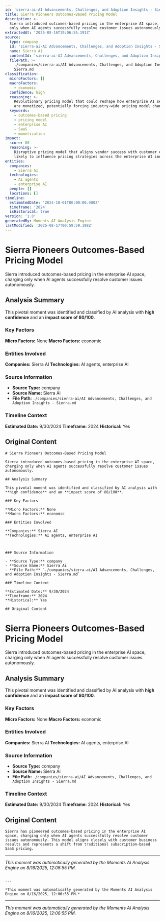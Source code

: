 ```yaml
---
id: 'sierra-ai-AI Advancements, Challenges, and Adoption Insights - Sierra-moment-4'
title: Sierra Pioneers Outcomes-Based Pricing Model
description: >-
  Sierra introduced outcomes-based pricing in the enterprise AI space, charging
  only when AI agents successfully resolve customer issues autonomously.
extractedAt: '2025-08-16T19:06:55.191Z'
source:
  type: company
  id: 'sierra-ai-AI Advancements, Challenges, and Adoption Insights - Sierra'
  name: Sierra Ai
  contentId: 'sierra-ai-AI Advancements, Challenges, and Adoption Insights - Sierra'
  filePath: >-
    ./companies/sierra-ai/AI Advancements, Challenges, and Adoption Insights -
    Sierra.md
classification:
  microFactors: []
  macroFactors:
    - economic
  confidence: high
  reasoning: >-
    Revolutionary pricing model that could reshape how enterprise AI services
    are monetized, potentially forcing industry-wide pricing model changes
  keywords:
    - outcomes-based pricing
    - pricing model
    - enterprise AI
    - SaaS
    - monetization
impact:
  score: 80
  reasoning: >-
    Disruptive pricing model that aligns vendor success with customer outcomes,
    likely to influence pricing strategies across the enterprise AI industry
entities:
  companies:
    - Sierra AI
  technologies:
    - AI agents
    - enterprise AI
  people: []
  locations: []
timeline:
  estimatedDate: '2024-10-01T00:00:00.000Z'
  timeframe: '2024'
  isHistorical: true
version: '1.0'
generatedBy: Moments AI Analysis Engine
lastModified: '2025-08-17T00:59:59.198Z'
---
```

# Sierra Pioneers Outcomes-Based Pricing Model

Sierra introduced outcomes-based pricing in the enterprise AI space, charging only when AI agents successfully resolve customer issues autonomously.

## Analysis Summary

This pivotal moment was identified and classified by AI analysis with **high confidence** and an **impact score of 80/100**.

### Key Factors

**Micro Factors:** None
**Macro Factors:** economic

### Entities Involved

**Companies:** Sierra AI
**Technologies:** AI agents, enterprise AI



### Source Information

- **Source Type:** company
- **Source Name:** Sierra Ai
- **File Path:** `./companies/sierra-ai/AI Advancements, Challenges, and Adoption Insights - Sierra.md`

### Timeline Context

**Estimated Date:** 9/30/2024
**Timeframe:** 2024
**Historical:** Yes

## Original Content

```
# Sierra Pioneers Outcomes-Based Pricing Model

Sierra introduced outcomes-based pricing in the enterprise AI space, charging only when AI agents successfully resolve customer issues autonomously.

## Analysis Summary

This pivotal moment was identified and classified by AI analysis with **high confidence** and an **impact score of 80/100**.

### Key Factors

**Micro Factors:** None
**Macro Factors:** economic

### Entities Involved

**Companies:** Sierra AI
**Technologies:** AI agents, enterprise AI



### Source Information

- **Source Type:** company
- **Source Name:** Sierra Ai
- **File Path:** `./companies/sierra-ai/AI Advancements, Challenges, and Adoption Insights - Sierra.md`

### Timeline Context

**Estimated Date:** 9/30/2024
**Timeframe:** 2024
**Historical:** Yes

## Original Content

```
# Sierra Pioneers Outcomes-Based Pricing Model

Sierra introduced outcomes-based pricing in the enterprise AI space, charging only when AI agents successfully resolve customer issues autonomously.

## Analysis Summary

This pivotal moment was identified and classified by AI analysis with **high confidence** and an **impact score of 80/100**.

### Key Factors

**Micro Factors:** None
**Macro Factors:** economic

### Entities Involved

**Companies:** Sierra AI
**Technologies:** AI agents, enterprise AI



### Source Information

- **Source Type:** company
- **Source Name:** Sierra Ai
- **File Path:** `./companies/sierra-ai/AI Advancements, Challenges, and Adoption Insights - Sierra.md`

### Timeline Context

**Estimated Date:** 9/30/2024
**Timeframe:** 2024
**Historical:** Yes

## Original Content

```
Sierra has pioneered outcomes-based pricing in the enterprise AI space, charging only when AI agents successfully resolve customer issues autonomously. This model aligns closely with customer business results and represents a shift from traditional subscription-based SaaS pricing.
```

---

*This moment was automatically generated by the Moments AI Analysis Engine on 8/16/2025, 12:06:55 PM.*

```

---

*This moment was automatically generated by the Moments AI Analysis Engine on 8/16/2025, 12:06:55 PM.*

```

---

*This moment was automatically generated by the Moments AI Analysis Engine on 8/16/2025, 12:06:55 PM.*
